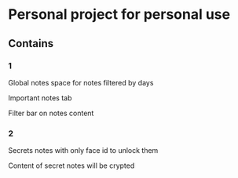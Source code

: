 # Personal project for personal use

## Contains
### 1
Global notes space for notes filtered by days

Important notes tab

Filter bar on notes content

### 2

Secrets notes with only face id to unlock them

Content of secret notes will be crypted 
